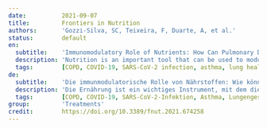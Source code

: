 ```yaml
---
date:          2021-09-07
title:         Frontiers in Nutrition
authors:       'Gozzi-Silva, SC, Teixeira, F, Duarte, A, et al.'
status:        default
en:
  subtitle:    'Immunomodulatory Role of Nutrients: How Can Pulmonary Dysfunctions Improve?'
  description: 'Nutrition is an important tool that can be used to modulate the immune response during infectious diseases. In addition, through diet, important substrates are acquired for the biosynthesis of regulatory molecules in the immune response, influencing the progression and treatment of chronic lung diseases, such as asthma and chronic obstructive pulmonary disease (COPD). In this way, nutrition can promote lung health status. A range of nutrients, such as vitamins (A, C, D, and E), minerals (zinc, selenium, iron, and magnesium), flavonoids and fatty acids, play important roles in reducing the risk of pulmonary chronic diseases and viral infections. Through their antioxidant and anti-inflammatory effects, nutrients are associated with better lung function and a lower risk of complications since they can decrease the harmful effects from the immune system during the inflammatory response. In addition, bioactive compounds can even contribute to epigenetic changes, including histone deacetylase (HDAC) modifications that inhibit the transcription of proinflammatory cytokines, which can contribute to the maintenance of homeostasis in the context of infections and chronic inflammatory diseases. These nutrients also play an important role in activating immune responses against pathogens, which can help the immune system during infections. Here, we provide an updated overview of the roles played by dietary factors and how they can affect respiratory health. Therefore, we will show the anti-inflammatory role of flavonoids, fatty acids, vitamins and microbiota, important for the control of chronic inflammatory diseases and allergies, in addition to the antiviral role of vitamins, flavonoids, and minerals during pulmonary viral infections, addressing the mechanisms involved in each function. These mechanisms are interesting in the discussion of perspectives associated with severe acute respiratory syndrome coronavirus 2 (SARS-CoV-2) infection and its pulmonary complications since patients with severe disease have vitamins deficiency, especially vitamin D. In addition, researches with the use of flavonoids have been shown to decrease viral replication in vitro. This way, a full understanding of dietary influences can improve the lung health of patients.'
  tags:        [COPD, COVID-19, SARS-CoV-2 infection, asthma, lung health, nutrients, pulmonary chronic diseases]
de:
  subtitle:    'Die immunmodulatorische Rolle von Nährstoffen: Wie können sich Lungenfunktionsstörungen verbessern?'
  description: 'Die Ernährung ist ein wichtiges Instrument, mit dem die Immunantwort bei Infektionskrankheiten moduliert werden kann. Darüber hinaus werden über die Ernährung wichtige Substrate für die Biosynthese von regulatorischen Molekülen der Immunantwort erworben, die den Verlauf und die Behandlung chronischer Lungenerkrankungen wie Asthma und chronisch obstruktiver Lungenerkrankung (COPD) beeinflussen. Auf diese Weise kann die Ernährung den Gesundheitsstatus der Lunge fördern. Eine Reihe von Nährstoffen wie Vitamine (A, C, D und E), Mineralstoffe (Zink, Selen, Eisen und Magnesium), Flavonoide und Fettsäuren spielen eine wichtige Rolle bei der Verringerung des Risikos von chronischen Lungenerkrankungen und Virusinfektionen. Durch ihre antioxidative und entzündungshemmende Wirkung werden die Nährstoffe mit einer besseren Lungenfunktion und einem geringeren Risiko für Komplikationen in Verbindung gebracht, da sie die schädlichen Auswirkungen des Immunsystems während der Entzündungsreaktion verringern können. Darüber hinaus können bioaktive Verbindungen sogar zu epigenetischen Veränderungen beitragen, einschließlich Histon-Deacetylase (HDAC)-Modifikationen, die die Transkription von proinflammatorischen Zytokinen hemmen, was zur Aufrechterhaltung der Homöostase im Zusammenhang mit Infektionen und chronischen Entzündungskrankheiten beitragen kann. Diese Nährstoffe spielen auch eine wichtige Rolle bei der Aktivierung von Immunreaktionen gegen Krankheitserreger, was das Immunsystem bei Infektionen unterstützen kann. Hier geben wir einen aktuellen Überblick über die Rolle von Ernährungsfaktoren und wie sie die Gesundheit der Atemwege beeinflussen können. Daher werden wir die entzündungshemmende Rolle von Flavonoiden, Fettsäuren, Vitaminen und der Mikrobiota aufzeigen, die für die Kontrolle von chronischen Entzündungskrankheiten und Allergien wichtig sind, sowie die antivirale Rolle von Vitaminen, Flavonoiden und Mineralien bei Virusinfektionen der Lunge, wobei wir auf die Mechanismen eingehen, die an jeder Funktion beteiligt sind. Diese Mechanismen sind für die Erörterung der Perspektiven im Zusammenhang mit der Infektion mit dem schweren akuten respiratorischen Syndrom Coronavirus 2 (SARS-CoV-2) und seinen pulmonalen Komplikationen interessant, da Patienten mit einer schweren Erkrankung einen Mangel an Vitaminen, insbesondere an Vitamin D, aufweisen. Auf diese Weise kann ein umfassendes Verständnis der Ernährungseinflüsse die Lungengesundheit der Patienten verbessern.' 
  tags:        [COPD, COVID-19, SARS-CoV-2-Infektion, Asthma, Lungengesundheit, Nährstoffe, chronische Lungenkrankheiten]
group:         'Treatments'
credit:        https://doi.org/10.3389/fnut.2021.674258
---
```

